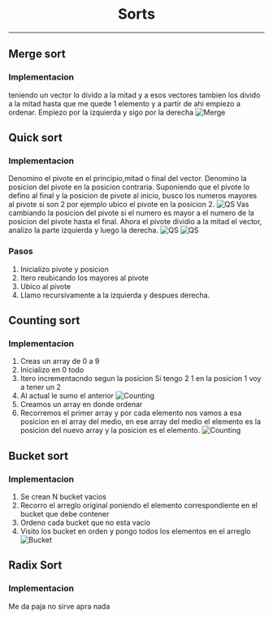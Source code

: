# <center>Sorts</center>
---
## Merge sort
### Implementacion
teniendo un vector lo divido a la mitad
y a esos vectores tambien los divido a la mitad hasta que me quede 1 elemento y a partir de ahi empiezo a ordenar.
Empiezo por la izquierda y sigo por la derecha
![Merge](https://i.imgur.com/ODd2qX2.png)

## Quick sort
### Implementacion
Denomino el pivote en el principio,mitad o final del vector.
Denomino la posicion del pivote en la posicion contraria.
Suponiendo que el pivote lo defino al final y la posicion de pivote al inicio, busco los numeros mayores al pivote si son 2 por ejemplo ubico el pivote en la posicion 2.
![QS](https://i.imgur.com/DO6zZRs.png)
Vas cambiando la posicion del pivote  si el numero es mayor a el numero de la posicion del pivote hasta el final.
Ahora el pivote dividio a la mitad el vector, analizo la parte izquierda y luego la derecha.
![QS](https://i.imgur.com/0Hv0V5B.png)
![QS](https://i.imgur.com/HIVsfQf.png)
### Pasos
1. Inicializo pivote y posicion
2. Itero reubicando los mayores al pivote
3. Ubico al pivote
4. Llamo recursivamente a la izquierda y despues derecha.

## Counting sort
### Implementacion
1. Creas un array de 0 a 9
2. Inicializo en 0 todo
3. Itero incrementacndo segun la posicion
Si tengo 2 1 en la posicion 1 voy a tener un 2
4. Al actual le sumo el anterior
![Counting](https://i.imgur.com/gmILLK6.png)
5. Creamos un array en donde ordenar
6. Recorremos el primer array y por cada elemento nos vamos a esa posicion en el array del medio, en ese array del medio el elemento es la posicion del nuevo array y la posicion es el elemento.
![Counting](https://i.imgur.com/7dc2wFU.png)

## Bucket sort
### Implementacion
1. Se crean N bucket vacios
2. Recorro el arreglo original poniendo el elemento correspondiente en el bucket que debe contener
3. Ordeno cada bucket que no esta vacio
4. Visito los bucket en orden y pongo todos los elementos en el arreglo
![Bucket](https://i.imgur.com/b2vYPp6.png)

## Radix Sort
### Implementacion
Me da paja no sirve apra nada
